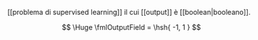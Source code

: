 [[problema di supervised learning]] il cui [[output]] è [[boolean|booleano]].

$$
\Huge
\fmlOutputField = \hsh{ -1, 1 }
$$
